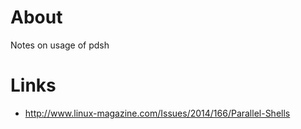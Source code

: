 # About

Notes on usage of pdsh

# Links

* http://www.linux-magazine.com/Issues/2014/166/Parallel-Shells
